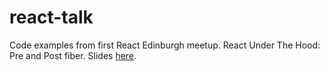 # react-talk

Code examples from first React Edinburgh meetup. React Under The Hood: Pre and Post fiber.
Slides [here](https://docs.google.com/presentation/d/1WHlsmb77AlvnxQWQPbgdCU1IQUI9FsrQBgY9RYiy5PA/edit?usp=sharing
).
